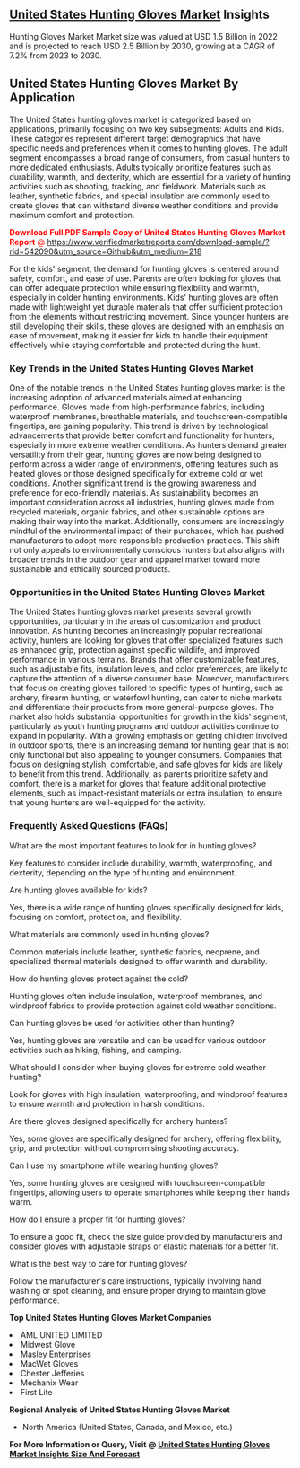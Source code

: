 <h2><a href="https://www.verifiedmarketreports.com/download-sample/?rid=542090&amp;utm_source=Github&amp;utm_medium=218" target="_blank">United States Hunting Gloves Market</a> Insights</h2><p>Hunting Gloves Market Market size was valued at USD 1.5 Billion in 2022 and is projected to reach USD 2.5 Billion by 2030, growing at a CAGR of 7.2% from 2023 to 2030.</p><p> <h2>United States Hunting Gloves Market By Application</h2> The United States hunting gloves market is categorized based on applications, primarily focusing on two key subsegments: Adults and Kids. These categories represent different target demographics that have specific needs and preferences when it comes to hunting gloves. The adult segment encompasses a broad range of consumers, from casual hunters to more dedicated enthusiasts. Adults typically prioritize features such as durability, warmth, and dexterity, which are essential for a variety of hunting activities such as shooting, tracking, and fieldwork. Materials such as leather, synthetic fabrics, and special insulation are commonly used to create gloves that can withstand diverse weather conditions and provide maximum comfort and protection. <p><span class=""><span style="color: #ff0000;"><strong>Download Full PDF Sample Copy of United States Hunting Gloves Market Report</strong> @ </span><a href="https://www.verifiedmarketreports.com/download-sample/?rid=542090&amp;utm_source=Github&amp;utm_medium=218" target="_blank">https://www.verifiedmarketreports.com/download-sample/?rid=542090&amp;utm_source=Github&amp;utm_medium=218</a></span></p> For the kids' segment, the demand for hunting gloves is centered around safety, comfort, and ease of use. Parents are often looking for gloves that can offer adequate protection while ensuring flexibility and warmth, especially in colder hunting environments. Kids' hunting gloves are often made with lightweight yet durable materials that offer sufficient protection from the elements without restricting movement. Since younger hunters are still developing their skills, these gloves are designed with an emphasis on ease of movement, making it easier for kids to handle their equipment effectively while staying comfortable and protected during the hunt. <h3>Key Trends in the United States Hunting Gloves Market</h3> One of the notable trends in the United States hunting gloves market is the increasing adoption of advanced materials aimed at enhancing performance. Gloves made from high-performance fabrics, including waterproof membranes, breathable materials, and touchscreen-compatible fingertips, are gaining popularity. This trend is driven by technological advancements that provide better comfort and functionality for hunters, especially in more extreme weather conditions. As hunters demand greater versatility from their gear, hunting gloves are now being designed to perform across a wider range of environments, offering features such as heated gloves or those designed specifically for extreme cold or wet conditions. Another significant trend is the growing awareness and preference for eco-friendly materials. As sustainability becomes an important consideration across all industries, hunting gloves made from recycled materials, organic fabrics, and other sustainable options are making their way into the market. Additionally, consumers are increasingly mindful of the environmental impact of their purchases, which has pushed manufacturers to adopt more responsible production practices. This shift not only appeals to environmentally conscious hunters but also aligns with broader trends in the outdoor gear and apparel market toward more sustainable and ethically sourced products. <h3>Opportunities in the United States Hunting Gloves Market</h3> The United States hunting gloves market presents several growth opportunities, particularly in the areas of customization and product innovation. As hunting becomes an increasingly popular recreational activity, hunters are looking for gloves that offer specialized features such as enhanced grip, protection against specific wildlife, and improved performance in various terrains. Brands that offer customizable features, such as adjustable fits, insulation levels, and color preferences, are likely to capture the attention of a diverse consumer base. Moreover, manufacturers that focus on creating gloves tailored to specific types of hunting, such as archery, firearm hunting, or waterfowl hunting, can cater to niche markets and differentiate their products from more general-purpose gloves. The market also holds substantial opportunities for growth in the kids' segment, particularly as youth hunting programs and outdoor activities continue to expand in popularity. With a growing emphasis on getting children involved in outdoor sports, there is an increasing demand for hunting gear that is not only functional but also appealing to younger consumers. Companies that focus on designing stylish, comfortable, and safe gloves for kids are likely to benefit from this trend. Additionally, as parents prioritize safety and comfort, there is a market for gloves that feature additional protective elements, such as impact-resistant materials or extra insulation, to ensure that young hunters are well-equipped for the activity. <h3>Frequently Asked Questions (FAQs)</h3> <p>What are the most important features to look for in hunting gloves?</p> <p>Key features to consider include durability, warmth, waterproofing, and dexterity, depending on the type of hunting and environment.</p> <p>Are hunting gloves available for kids?</p> <p>Yes, there is a wide range of hunting gloves specifically designed for kids, focusing on comfort, protection, and flexibility.</p> <p>What materials are commonly used in hunting gloves?</p> <p>Common materials include leather, synthetic fabrics, neoprene, and specialized thermal materials designed to offer warmth and durability.</p> <p>How do hunting gloves protect against the cold?</p> <p>Hunting gloves often include insulation, waterproof membranes, and windproof fabrics to provide protection against cold weather conditions.</p> <p>Can hunting gloves be used for activities other than hunting?</p> <p>Yes, hunting gloves are versatile and can be used for various outdoor activities such as hiking, fishing, and camping.</p> <p>What should I consider when buying gloves for extreme cold weather hunting?</p> <p>Look for gloves with high insulation, waterproofing, and windproof features to ensure warmth and protection in harsh conditions.</p> <p>Are there gloves designed specifically for archery hunters?</p> <p>Yes, some gloves are specifically designed for archery, offering flexibility, grip, and protection without compromising shooting accuracy.</p> <p>Can I use my smartphone while wearing hunting gloves?</p> <p>Yes, some hunting gloves are designed with touchscreen-compatible fingertips, allowing users to operate smartphones while keeping their hands warm.</p> <p>How do I ensure a proper fit for hunting gloves?</p> <p>To ensure a good fit, check the size guide provided by manufacturers and consider gloves with adjustable straps or elastic materials for a better fit.</p> <p>What is the best way to care for hunting gloves?</p> <p>Follow the manufacturer's care instructions, typically involving hand washing or spot cleaning, and ensure proper drying to maintain glove performance.</p> </p><p><strong>Top United States Hunting Gloves Market Companies</strong></p><div data-test-id=""><p><li>AML UNITED LIMITED</li><li> Midwest Glove</li><li> Masley Enterprises</li><li> MacWet Gloves</li><li> Chester Jefferies</li><li> Mechanix Wear</li><li> First Lite</li></p><div><strong>Regional Analysis of&nbsp;United States Hunting Gloves Market</strong></div><ul><li dir="ltr"><p dir="ltr">North America&nbsp;(United States, Canada, and Mexico, etc.)</p></li></ul><p><strong>For More Information or Query, Visit @&nbsp;</strong><strong><a href="https://www.verifiedmarketreports.com/product/hunting-gloves-market-size-and-forecast/?utm_source=Github&amp;utm_medium=218" target="_blank">United States Hunting Gloves Market Insights Size And Forecast</a></strong></p></div>
